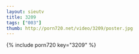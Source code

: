 ```yaml
--- 
layout: sieutv
title: 3209
tags: ["003"]
thumb: http://porn720.net/video/3209/poster.jpg
---
```

{% include porn720 key="3209" %} 
